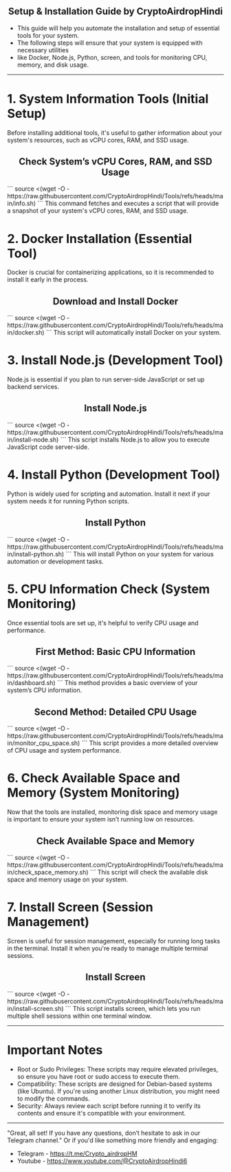 # <h2 align=center>Setup & Installation Guide by CryptoAirdropHindi</h2>

- This guide will help you automate the installation and setup of essential tools for your system.
- The following steps will ensure that your system is equipped with necessary utilities 
- like Docker, Node.js, Python, screen, and tools for monitoring CPU, memory, and disk usage.
--------------------------------------------------------------------------------------------------------------


# 1. System Information Tools (Initial Setup)
Before installing additional tools, it's useful to gather information about
your system's resources, such as vCPU cores, RAM, and SSD usage.

<h2 align=center>Check System’s vCPU Cores, RAM, and SSD Usage</h2>
```
source <(wget -O - https://raw.githubusercontent.com/CryptoAirdropHindi/Tools/refs/heads/main/info.sh)
```
This command fetches and executes a script that will provide a snapshot of your system's vCPU cores, RAM, and SSD usage.

# 2. Docker Installation (Essential Tool)
Docker is crucial for containerizing applications,
so it is recommended to install it early in the process.

<h2 align=center>Download and Install Docker</h2>
```
source <(wget -O - https://raw.githubusercontent.com/CryptoAirdropHindi/Tools/refs/heads/main/docker.sh)
```
This script will automatically install Docker on your system.

# 3. Install Node.js (Development Tool)
Node.js is essential if you plan to run server-side
JavaScript or set up backend services.

<h2 align=center>Install Node.js</h2>
```
source <(wget -O - https://raw.githubusercontent.com/CryptoAirdropHindi/Tools/refs/heads/main/install-node.sh)
```
This script installs Node.js to allow you to execute JavaScript code server-side.

# 4. Install Python (Development Tool)
Python is widely used for scripting and automation.
Install it next if your system needs it for running Python scripts.

<h2 align=center>Install Python</h2>
```
source <(wget -O - https://raw.githubusercontent.com/CryptoAirdropHindi/Tools/refs/heads/main/install-python.sh)
```
This will install Python on your system for various automation or development tasks.

# 5. CPU Information Check (System Monitoring)
Once essential tools are set up, it's helpful to verify CPU usage and performance.

<h2 align=center>First Method: Basic CPU Information</h2>
```
source <(wget -O - https://raw.githubusercontent.com/CryptoAirdropHindi/Tools/refs/heads/main/dashboard.sh)
```
This method provides a basic overview of your system’s CPU information.

<h2 align=center>Second Method: Detailed CPU Usage</h2>
```
source <(wget -O - https://raw.githubusercontent.com/CryptoAirdropHindi/Tools/refs/heads/main/monitor_cpu_space.sh)
```
This script provides a more detailed overview of CPU usage and system performance.

# 6. Check Available Space and Memory (System Monitoring)
Now that the tools are installed, monitoring disk space and memory
usage is important to ensure your system isn’t running low on resources.

<h2 align=center>Check Available Space and Memory</h2>
```
source <(wget -O - https://raw.githubusercontent.com/CryptoAirdropHindi/Tools/refs/heads/main/check_space_memory.sh)
```
This script will check the available disk space and memory usage on your system.

# 7. Install Screen (Session Management)
Screen is useful for session management, especially for running long tasks in the terminal.
Install it when you're ready to manage multiple terminal sessions.

<h2 align=center>Install Screen</h2>
```
source <(wget -O - https://raw.githubusercontent.com/CryptoAirdropHindi/Tools/refs/heads/main/install-screen.sh)
```
This script installs screen, which lets you run multiple shell sessions within one terminal window.

------------------------------------------------------------------------------------------------------------------------------------

# Important Notes
- Root or Sudo Privileges: These scripts may require elevated privileges,
so ensure you have root or sudo access to execute them.
- Compatibility: These scripts are designed for Debian-based systems (like Ubuntu).
 If you're using another Linux distribution, you might need to modify the commands.
- Security: Always review each script before running it to verify its contents and ensure it's compatible with your environment.

------------------------------------------------------------------------------------------------------------------------------------------

"Great, all set! If you have any questions, don’t hesitate to ask in our Telegram channel."
Or if you'd like something more friendly and engaging:
- Telegram - https://t.me/Crypto_airdropHM
- Youtube - https://www.youtube.com/@CryptoAirdropHindi6
